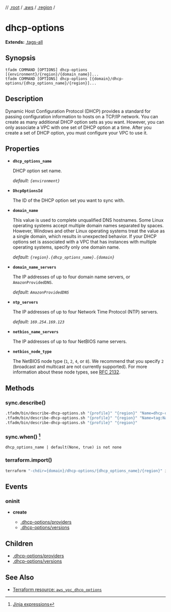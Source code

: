 // [.root] / [.aws] / [.region] /

# dhcp-options

**Extends:** [.tags-all]

## Synopsis

```
tfadm COMMAND [OPTIONS] dhcp-options [{environment}/{region}/{domain_name}]...
tfadm COMMAND [OPTIONS] dhcp-options [{domain}/dhcp-options/{dhcp_options_name}/{region}]...
```

## Description

Dynamic Host Configuration Protocol (DHCP) provides a standard for passing configuration information to hosts on a TCP/IP network. You can create as many additional DHCP option sets as you want. However, you can only associate a VPC with one set of DHCP option at a time. After you create a set of DHCP option, you must configure your VPC to use it.

## Properties

- **`dhcp_options_name`**

  DHCP option set name.

  *default: `{environment}`*

- **`DhcpOptionsId`**

  The ID of the DHCP option set you want to sync with.

- **`domain_name`**

  This value is used to complete unqualified DNS hostnames. Some Linux operating systems accept multiple domain names separated by spaces. However, Windows and other Linux operating systems treat the value as a single domain, which results in unexpected behavior. If your DHCP options set is associated with a VPC that has instances with multiple operating systems, specify only one domain name.

  *default: `{region}.{dhcp_options_name}.{domain}`*

- **`domain_name_servers`**

  The IP addresses of up to four domain name servers, or `AmazonProvidedDNS`.

  *default: `AmazonProvidedDNS`*

- **`ntp_servers`**

  The IP addresses of up to four Network Time Protocol (NTP) servers.

  *default: `169.254.169.123`*

- **`netbios_name_servers`**

  The IP addresses of up to four NetBIOS name servers.

- **`netbios_node_type`**

  The NetBIOS node type (`1`, `2`, `4`, or `8`). We recommend that you specify `2` (broadcast and multicast are not currently supported). For more information about these node types, see [RFC 2132](http://www.ietf.org/rfc/rfc2132.txt).

## Methods

### sync.describe()

```bash
.tfadm/bin/describe-dhcp-options.sh "{profile}" "{region}" "Name=dhcp-options-id,Values={DhcpOptionsId}" || \
.tfadm/bin/describe-dhcp-options.sh "{profile}" "{region}" "Name=tag:Name,Values={dhcp_options_name}" || \
.tfadm/bin/describe-dhcp-options.sh "{profile}" "{region}"
```

### sync.when() [^1]

```
dhcp_options_name | default(None, true) is not none
```

### terraform.import()

```bash
terraform "-chdir={domain}/dhcp-options/{dhcp_options_name}/{region}" import "-input=false" "aws_vpc_dhcp_options.this" "{DhcpOptionsId}"
```

## Events

### oninit

- **create**

  - [.dhcp-options/providers]
  - [.dhcp-options/versions]

## Children

- [.dhcp-options/providers]
- [.dhcp-options/versions]

## See Also

- [Terraform resource: `aws_vpc_dhcp_options`](https://registry.terraform.io/providers/hashicorp/aws/latest/docs/resources/vpc_dhcp_options)

[^1]: [Jinja expressions](https://jinja.palletsprojects.com/en/3.1.x/templates/#expressions)

[.aws]: README.md
[.region]: .region.md
[.root]: ../../../.tfadm/resources/README.md
[.tags-all]: .tags-all.md
[.dhcp-options/providers]: .dhcp-options/providers.md
[.dhcp-options/versions]: .dhcp-options/versions.md
